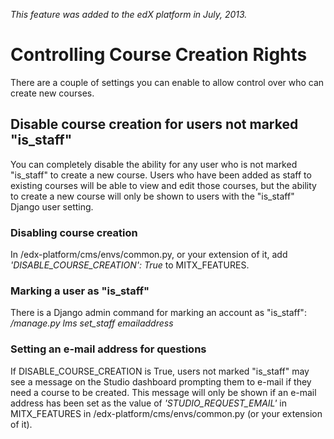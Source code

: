 _This feature was added to the edX platform in July, 2013._

# Controlling Course Creation Rights

There are a couple of settings you can enable to allow control over who can create new courses.

## Disable course creation for users not marked "is_staff"
You can completely disable the ability for any user who is not marked "is_staff" to create a new course. Users who have been added as staff to existing courses will be able to view and edit those courses, but the ability to create a new course will only be shown to users with the "is_staff" Django user setting.

### Disabling course creation
In /edx-platform/cms/envs/common.py, or your extension of it, add _'DISABLE_COURSE_CREATION': True_ to MITX_FEATURES.

### Marking a user as "is_staff"
There is a Django admin command for marking an account as "is_staff": _/manage.py lms set_staff emailaddress_

### Setting an e-mail address for questions
If DISABLE_COURSE_CREATION is True, users not marked "is_staff" may see a message on the Studio dashboard prompting them to e-mail if they need a course to be created. This message will only be shown if an e-mail address has been set as the value of _'STUDIO_REQUEST_EMAIL'_ in MITX_FEATURES in /edx-platform/cms/envs/common.py (or your extension of it). 
